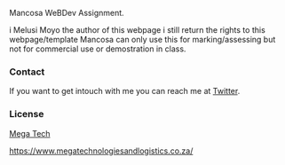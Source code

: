 Mancosa WeBDev Assignment.

i Melusi Moyo the author of this webpage i still return the rights to this webpage/template Mancosa can only use this for marking/assessing but not for commercial use or demostration in class. 


### Contact

If you want to get intouch with me you can reach me at [Twitter](https://https://twitter.com/melusi_clinton).

### License

[Mega Tech](https://twitter.com/megahtech)

https://www.megatechnologiesandlogistics.co.za/